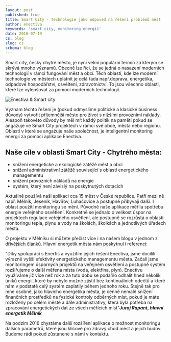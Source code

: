 ```yaml
---
layout: post
published: true
title: Smart City - Technologie jako odpověď na řešení problémů měst 
author: enectiva
keywords: 'smart city, monitoring energií'
date: 2016-07-19
cs: blog
slug: cs
schema: blog
---
```


Smart city, česky chytré město, je nyní velmi populární termín za kterým se skrývá mnoho významů. Obecně lze říci, že se jedná o nasazení moderních technologií v rámci fungování měst a obcí. Těch oblastí, kde lze moderní technologie ve městech uplatnit je celá řada např.doprava, energetika, odpadové hospodářství, osvěltení, zdravotnictví. To jsou všechno oblasti, které lze vylepšovat za pomocí moderních technologií.

<img src="/img/blog/enectiva_smart_city.jpg" alt="Enectiva & Smart city" class="center">


Význam těchto řešení je (pokud odmyslíme politické a klasické business důvody) vytvořit příjemnější město pro život s nižšími provozními náklady. Alespoň takovéto důvody by měl mít každý politik na paměti pokud se angažuje ve Smart City projektech v rámci své obce, města nebo regionu. Oblastí v které se angažuje naše společnost, je inteligentní monitoring energií za pomoci aplikace Enectiva.

## Naše cíle v oblasti Smart City - Chytrého města:

- snížení energetické a ekologické zátěžě měst a obcí
- snížení administrativní zátěžě související s oblastí energetického managementu
- snížení provozních nákladů na energie
- systém, který není závislý na poskytnutých dotacích

Aktuálně používá naši aplikaci cca 15 měst v České republice. Patří mezi ně např. Mělník, Jeseník, Havířov, Luhačovice a postupně přibývají další. I oblast použití monitoringu se mění. Původně naše aplikace měřila spotřebu energie veřejného osvětlení. Konkrétně se jednalo o velikost úspor na projektech regulace veřejného osvětlení, ale postupně se rozrůstá o oblasti monitoringu tepla, plynu a vody na školách, školkách a jednotlivých úřadech města.

O projektu v Mělníku si můžete přečíst více i na našem blogu v jednom z [dřívějších článků](//www.enectiva.cz/cs/blog/2015/10/smart-city-po-cesku/). Hlavní energetik města nám poskytnul i referenci:

"Díky spolupráci s Enerfis a využitím jejich řešení Enectiva, jsme docílili výrazně vyšší efektivity energetického managementu města. Začali jsme monitoringem úsporných projektů na veřejném osvětlení a postupně systém rozšiřujeme o další měřená místa (voda, elektřina, plyn). Enectivu využíváme již více než rok a za tuto dobu se podařilo odhalit hned několik úniků energií, které by nebylo možné zjistit bez kontinuálních odečtů a které nám v podstatě celý systém zaplatily během jednoho roku. Stejně tak pro mne osobně, jako hlavního energetika města, je cenné nemalé snížení finančních prostředků na fyzické kontroly odběrných míst, pokud je máte rozloženy po celém městě a dále administrativy, která byla potřeba na zpracování energetických dat ze všech měřících míst"***Juraj Rapant, hlavní energetik Mělník***

Na podzim 2016 chystáme další rozšíření aplikace o možnost monitoringu dalších parametrů, které jsou klíčové pro zdravý chod měst a jejich budov. Budeme rádi pokud zůstanene s námi v kontaktu.
